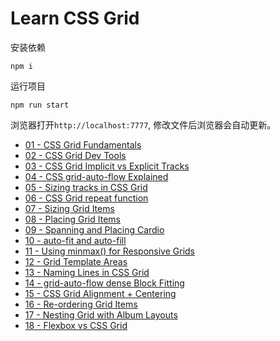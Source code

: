 # Learn CSS Grid
安装依赖

`npm i`

运行项目

`npm run start`

浏览器打开`http://localhost:7777`, 修改文件后浏览器会自动更新。

<ul>
  <li><a href="http://jscoding.club:8081/css-grid-in-depth/01%20-%20CSS%20Grid%20Fundamentals/css-grid-fundamentals.html" target="_blank">01 - CSS Grid Fundamentals</a></li>
  <li><a href="http://jscoding.club:8081/css-grid-in-depth/02%20-%20CSS%20Grid%20Dev%20Tools/Line%20Meanings.png" target="_blank">02 - CSS Grid Dev Tools</a></li>
  <li><a href="http://jscoding.club:8081/css-grid-in-depth/03%20-%20CSS%20Grid%20Implicit%20vs%20Explicit%20Tracks/implicit-vs-explicit.html" target="_blank">03 - CSS Grid Implicit vs Explicit Tracks</a> </li>
  <li><a href="http://jscoding.club:8081/css-grid-in-depth/04%20-%20CSS%20grid-auto-flow%20Explained/autoflow.html" target="_blank">04 - CSS grid-auto-flow Explained</a></li>
  <li><a href="http://jscoding.club:8081/css-grid-in-depth/05 - Sizing tracks in CSS Grid/sizing-track.html" target="_blank">05 - Sizing tracks in CSS Grid</a></li>
  <li><a href="http://jscoding.club:8081/css-grid-in-depth/06 - CSS Grid repeat function/repeat.html" target="_blank">06 - CSS Grid repeat function</a></li>
  <li><a href="http://jscoding.club:8081/css-grid-in-depth/07 - Sizing Grid Items/sizing-items.html" target="_blank">07 - Sizing Grid Items</a></li>
  <li><a href="http://jscoding.club:8081/css-grid-in-depth/08 - Placing Grid Items/placing.html" target="_blank">08 - Placing Grid Items</a></li>
  <li><a href="http://jscoding.club:8081/css-grid-in-depth/09 - Spanning and Placing Cardio/get-sweaty.html" target="_blank">09 - Spanning and Placing Cardio</a></li>
  <li><a href="http://jscoding.club:8081/css-grid-in-depth/10 - auto-fit and auto-fill/auto-fit-and-auto-fill.html" target="_blank">10 - auto-fit and auto-fill</a></li>
  <li><a href="http://jscoding.club:8081/css-grid-in-depth/11 - Using minmax() for Responsive Grids/minmax.html" target="_blank">11 - Using minmax() for Responsive Grids</a></li>
  <li><a href="http://jscoding.club:8081/css-grid-in-depth/12 - Grid Template Areas/area.html" target="_blank">12 - Grid Template Areas</a></li>
  <li><a href="http://jscoding.club:8081/css-grid-in-depth/13 - Naming Lines in CSS Grid/naming-lines.html" target="_blank">13 - Naming Lines in CSS Grid</a></li>
  <li><a href="http://jscoding.club:8081/css-grid-in-depth/14 - grid-auto-flow dense Block Fitting/dense.html" target="_blank">14 - grid-auto-flow dense Block Fitting</a></li>
  <li><a href="http://jscoding.club:8081/css-grid-in-depth/15 - CSS Grid Alignment + Centering/alignment-and-centering.html" target="_blank">15 - CSS Grid Alignment + Centering</a></li>
  <li><a href="http://jscoding.club:8081/css-grid-in-depth/16 - Re-ordering Grid Items/order.html" target="_blank">16 - Re-ordering Grid Items</a></li>
  <li><a href="http://jscoding.club:8081/css-grid-in-depth/17 - Nesting Grid with Album Layouts/albums.html" target="_blank">17 - Nesting Grid with Album Layouts</a></li>
  <li><a href="http://jscoding.club:8081/css-grid-in-depth/18 - Flexbox vs CSS Grid/axis.html" target="_blank">18 - Flexbox vs CSS Grid</a></li>
</ul>


